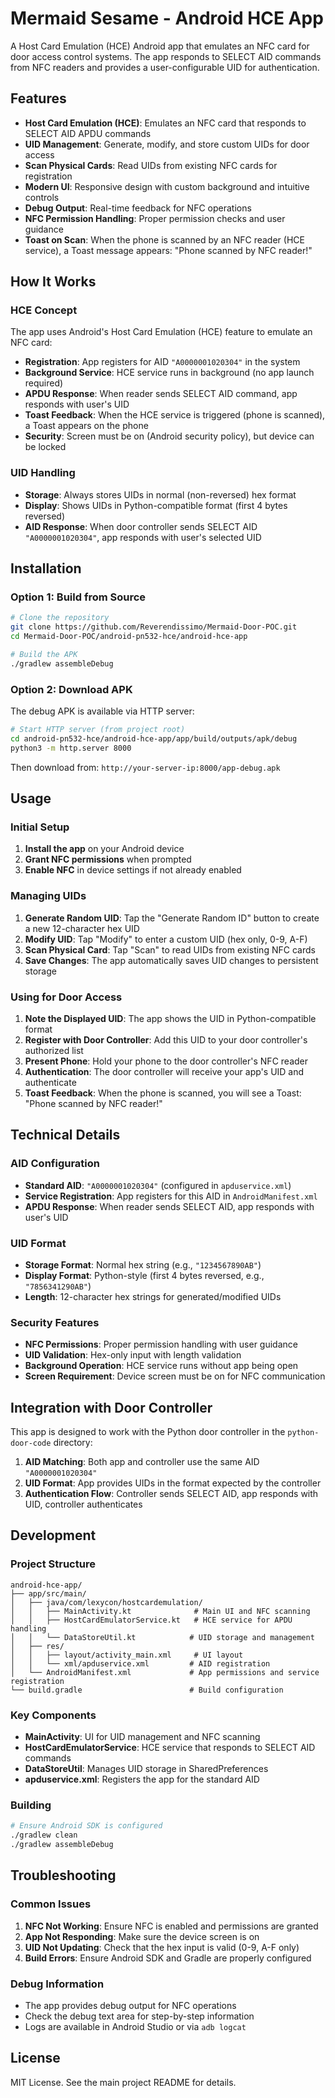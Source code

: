 # Mermaid Sesame - Android HCE App

A Host Card Emulation (HCE) Android app that emulates an NFC card for door access control systems. The app responds to SELECT AID commands from NFC readers and provides a user-configurable UID for authentication.

## Features

- **Host Card Emulation (HCE)**: Emulates an NFC card that responds to SELECT AID APDU commands
- **UID Management**: Generate, modify, and store custom UIDs for door access
- **Scan Physical Cards**: Read UIDs from existing NFC cards for registration
- **Modern UI**: Responsive design with custom background and intuitive controls
- **Debug Output**: Real-time feedback for NFC operations
- **NFC Permission Handling**: Proper permission checks and user guidance
- **Toast on Scan**: When the phone is scanned by an NFC reader (HCE service), a Toast message appears: "Phone scanned by NFC reader!"

## How It Works

### HCE Concept
The app uses Android's Host Card Emulation (HCE) feature to emulate an NFC card:
- **Registration**: App registers for AID `"A0000001020304"` in the system
- **Background Service**: HCE service runs in background (no app launch required)
- **APDU Response**: When reader sends SELECT AID command, app responds with user's UID
- **Toast Feedback**: When the HCE service is triggered (phone is scanned), a Toast appears on the phone
- **Security**: Screen must be on (Android security policy), but device can be locked

### UID Handling
- **Storage**: Always stores UIDs in normal (non-reversed) hex format
- **Display**: Shows UIDs in Python-compatible format (first 4 bytes reversed)
- **AID Response**: When door controller sends SELECT AID `"A0000001020304"`, app responds with user's selected UID

## Installation

### Option 1: Build from Source
```bash
# Clone the repository
git clone https://github.com/Reverendissimo/Mermaid-Door-POC.git
cd Mermaid-Door-POC/android-pn532-hce/android-hce-app

# Build the APK
./gradlew assembleDebug
```

### Option 2: Download APK
The debug APK is available via HTTP server:
```bash
# Start HTTP server (from project root)
cd android-pn532-hce/android-hce-app/app/build/outputs/apk/debug
python3 -m http.server 8000
```

Then download from: `http://your-server-ip:8000/app-debug.apk`

## Usage

### Initial Setup
1. **Install the app** on your Android device
2. **Grant NFC permissions** when prompted
3. **Enable NFC** in device settings if not already enabled

### Managing UIDs
1. **Generate Random UID**: Tap the "Generate Random ID" button to create a new 12-character hex UID
2. **Modify UID**: Tap "Modify" to enter a custom UID (hex only, 0-9, A-F)
3. **Scan Physical Card**: Tap "Scan" to read UIDs from existing NFC cards
4. **Save Changes**: The app automatically saves UID changes to persistent storage

### Using for Door Access
1. **Note the Displayed UID**: The app shows the UID in Python-compatible format
2. **Register with Door Controller**: Add this UID to your door controller's authorized list
3. **Present Phone**: Hold your phone to the door controller's NFC reader
4. **Authentication**: The door controller will receive your app's UID and authenticate
5. **Toast Feedback**: When the phone is scanned, you will see a Toast: "Phone scanned by NFC reader!"

## Technical Details

### AID Configuration
- **Standard AID**: `"A0000001020304"` (configured in `apduservice.xml`)
- **Service Registration**: App registers for this AID in `AndroidManifest.xml`
- **APDU Response**: When reader sends SELECT AID, app responds with user's UID

### UID Format
- **Storage Format**: Normal hex string (e.g., `"1234567890AB"`)
- **Display Format**: Python-style (first 4 bytes reversed, e.g., `"7856341290AB"`)
- **Length**: 12-character hex strings for generated/modified UIDs

### Security Features
- **NFC Permissions**: Proper permission handling with user guidance
- **UID Validation**: Hex-only input with length validation
- **Background Operation**: HCE service runs without app being open
- **Screen Requirement**: Device screen must be on for NFC communication

## Integration with Door Controller

This app is designed to work with the Python door controller in the `python-door-code` directory:

1. **AID Matching**: Both app and controller use the same AID `"A0000001020304"`
2. **UID Format**: App provides UIDs in the format expected by the controller
3. **Authentication Flow**: Controller sends SELECT AID, app responds with UID, controller authenticates

## Development

### Project Structure
```
android-hce-app/
├── app/src/main/
│   ├── java/com/lexycon/hostcardemulation/
│   │   ├── MainActivity.kt              # Main UI and NFC scanning
│   │   ├── HostCardEmulatorService.kt   # HCE service for APDU handling
│   │   └── DataStoreUtil.kt            # UID storage and management
│   ├── res/
│   │   ├── layout/activity_main.xml     # UI layout
│   │   └── xml/apduservice.xml         # AID registration
│   └── AndroidManifest.xml             # App permissions and service registration
└── build.gradle                        # Build configuration
```

### Key Components
- **MainActivity**: UI for UID management and NFC scanning
- **HostCardEmulatorService**: HCE service that responds to SELECT AID commands
- **DataStoreUtil**: Manages UID storage in SharedPreferences
- **apduservice.xml**: Registers the app for the standard AID

### Building
```bash
# Ensure Android SDK is configured
./gradlew clean
./gradlew assembleDebug
```

## Troubleshooting

### Common Issues
1. **NFC Not Working**: Ensure NFC is enabled and permissions are granted
2. **App Not Responding**: Make sure the device screen is on
3. **UID Not Updating**: Check that the hex input is valid (0-9, A-F only)
4. **Build Errors**: Ensure Android SDK and Gradle are properly configured

### Debug Information
- The app provides debug output for NFC operations
- Check the debug text area for step-by-step information
- Logs are available in Android Studio or via `adb logcat`

## License

MIT License. See the main project README for details.

